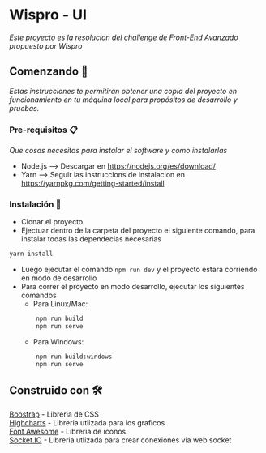 # Wispro - UI

_Este proyecto es la resolucion del challenge de Front-End Avanzado propuesto por Wispro_

## Comenzando 🚀

_Estas instrucciones te permitirán obtener una copia del proyecto en funcionamiento en tu máquina local para propósitos de desarrollo y pruebas._

### Pre-requisitos 📋

_Que cosas necesitas para instalar el software y como instalarlas_

* Node.js  --> Descargar en <https://nodejs.org/es/download/>
* Yarn     --> Seguir las instruccions de instalacion en <https://yarnpkg.com/getting-started/install>

### Instalación 🔧

* Clonar el proyecto
* Ejectuar dentro de la carpeta del proyecto el siguiente comando, para instalar todas las dependecias necesarias
```bash
yarn install
```
* Luego ejecutar el comando `npm run dev` y el proyecto estara corriendo en modo de desarrollo
* Para correr el proyecto en modo desarrollo, ejecutar los siguientes comandos
    - Para Linux/Mac: 
    ```bash
        npm run build
        npm run serve
    ```
    - Para Windows:
    ```bash
        npm run build:windows
        npm run serve
    ```
    
## Construido con 🛠️
[Boostrap](https://getbootstrap.com) - Libreria de CSS <br>
[Highcharts](https://www.highcharts.com) - Libreria utlizada para los graficos <br>
[Font Awesome](https://fontawesome.com) - Libreria de iconos <br>
[Socket.IO](https://socket.io) - Libreria utlizada para crear conexiones via web socket <br>
    
    
